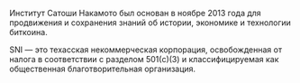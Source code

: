 Институт Сатоши Накамото был основан в ноябре 2013 года для продвижения и сохранения знаний об истории, экономике и технологии биткоина.

SNI — это техасская некоммерческая корпорация, освобожденная от налога в соответствии с разделом 501(c)(3) и классифицируемая как общественная благотворительная организация.
